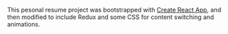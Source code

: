 This pesonal resume project was bootstrapped with [Create React App](https://github.com/facebookincubator/create-react-app), and then
modified to include Redux and some CSS for content switching and animations.
